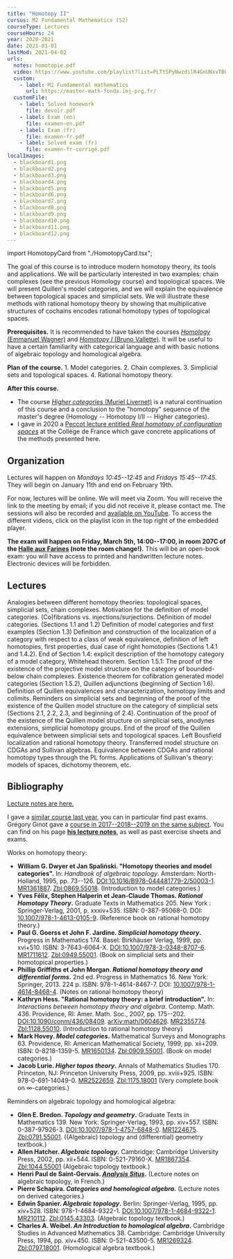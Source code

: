 ```yaml
---
title: "Homotopy II"
cursus: M2 Fundamental Mathematics (S2)
courseType: Lectures
courseHours: 24
year: 2020-2021
date: 2021-01-01
lastMod: 2021-04-02
urls:
  notes: homotopie.pdf
  video: https://www.youtube.com/playlist?list=PLTt5PyNwzdilR4GnUNxvTBGlKzma9imTf
  custom:
    - label: M2 Fundamental mathematics
      url: https://master-math-fonda.imj-prg.fr/
  customFile:
    - label: Solved homework
      file: devoir.pdf
    - label: Exam (en)
      file: examen-en.pdf
    - label: Exam (fr)
      file: examen-fr.pdf
    - label: Solved exam (fr)
      file: examen-fr-corrigé.pdf
localImages:
  - blackboard1.png
  - blackboard2.png
  - blackboard3.png
  - blackboard4.png
  - blackboard5.png
  - blackboard6.png
  - blackboard7.png
  - blackboard8.png
  - blackboard9.png
  - blackboard10.png
  - blackboard11.png
  - blackboard12.png
---
```


import HomotopyCard from "./HomotopyCard.tsx";

The goal of this course is to introduce modern homotopy theory, its tools and applications.
We will be particularly interested in two examples: chain complexes (see the previous Homology course) and topological spaces.
We will present Quillen's model categories, and we will explain the equivalence between topological spaces and simplicial sets.
We will illustrate these methods with rational homotopy theory by showing that multiplicative structures of cochains encodes rational homotopy types of topological spaces.

**Prerequisites.**
It is recommended to have taken the courses [_Homology_ (Emmanuel Wagner)](https://moodle.u-paris.fr/course/view.php?id=11052) and [_Homotopy I_ (Bruno Vallette)](https://www.math.univ-paris13.fr/~vallette/Course-Master%20II-2020.html).
It will be useful to have a certain familiarity with categorical language and with basic notions of algebraic topology and homological algebra.

**Plan of the course.** 1. Model categories. 2. Chain complexes. 3. Simplicial sets and topological spaces. 4. Rational homotopy theory.

**After this course.**

- The course [_Higher categories_ (Muriel Livernet)](https://webusers.imj-prg.fr/~muriel.livernet/enseignement/index.html) is a natural continuation of this course and a conclusion to the "homotopy" sequence of the master's degree (Homology -- Homotopy I/II -- Higher categories).
- I gave in 2020 a [Peccot lecture entitled _Real homotopy of configuration spaces_](/class/peccot) at the Collège de France which gave concrete applications of the methods presented here.

## Organization

Lectures will happen on _Mondays 10:45--12:45_ and _Fridays 15:45--17:45_.
They will begin on January 11th and end on February 19th.

For now, lectures will be online.
We will meet via Zoom.
You will receive the link to the meeting by email; if you did not receive it, please contact me.
The sessions will also be recorded and [available on YouTube](https://www.youtube.com/playlist?list=PLTt5PyNwzdilR4GnUNxvTBGlKzma9imTf).
To access the different videos, click on the playlist icon in the top right of the embedded player.

**The exam will happen on Friday, March 5th, 14:00--17:00, in room 207C of the [Halle aux Farines](../19-20-homotopie/HAF.pdf) (note the room change!).**
This will be an open-book exam: you will have access to printed and handwritten lecture notes.
Electronic devices will be forbidden.

## Lectures

<div class="flex flex-col sm:grid sm:grid-cols-3 lg:grid-cols-4 gap-3">
<HomotopyCard number={1} images={props.localImages} date="2021-01-11" hours="10:45-12:45" blackboard="https://1drv.ms/u/s!AnvK73_nfBCYgbwniUtJEGp299BZuA" video="https://youtu.be/cilKcPVEnX0">
  Analogies between different homotopy theories: topological spaces, simplicial sets, chain complexes. Motivation for the definition of model categories. (Co)fibrations vs. injections/surjections. Definition of model categories. (Sections 1.1 and 1.2)
</HomotopyCard>

<HomotopyCard number={2} images={props.localImages} date="2021-01-15" hours="15:45-17:45" blackboard="https://1drv.ms/u/s!AnvK73_nfBCYgbwp_LIfgCS5Yjv4-A" video="https://youtu.be/RSANbPkQaFw">
  Definition of model categories and first examples (Section 1.3)
</HomotopyCard>

<HomotopyCard number={3} images={props.localImages} date="2021-01-18" hours="10:45-12:45" blackboard="https://1drv.ms/u/s!AnvK73_nfBCYgbwoWwbOnO-oAaofQQ" video="https://youtu.be/AA1WQWUG2II">
  Definition and construction of the localization of a category with respect to a class of weak equivalence, definition of left homotopies, first properties, dual case of right homotopies (Sections 1.4.1 and 1.4.2).
</HomotopyCard>

<HomotopyCard number={4} images={props.localImages} date="2021-01-22" hours="15:45-17:45" blackboard="https://1drv.ms/u/s!AnvK73_nfBCYgbwtonTZx945QUEwnA?e=1AZn5V" video="https://youtu.be/PEEUQ21TF2E">
  End of Section 1.4: explicit description of the homotopy category of a model category, Whitehead theorem.
</HomotopyCard>

<HomotopyCard number={5} images={props.localImages} date="2021-01-25" hours="10:45-12:45" blackboard="https://1drv.ms/u/s!AnvK73_nfBCYgd8jccpopRAmxsy-2g?e=qzduBy" video="https://youtu.be/DICgkRcuR0s">
  Section 1.5.1: The proof of the existence of the projective model structure on the category of bounded-below chain complexes.
</HomotopyCard>

<HomotopyCard number={6} images={props.localImages} date="2021-01-29" hours="15:45-17:45" blackboard="https://1drv.ms/u/s!AnvK73_nfBCYgetLswe8qnRCxMuUag?e=7wDGkZ" video="https://youtu.be/0oIAdwMu_nY">
  Existence theorem for cofibration generated model categories (Section 1.5.2), Quillen adjunctions (beginning of Section 1.6).
</HomotopyCard>

<HomotopyCard number={7} images={props.localImages} date="2021-02-01" hours="10:45-12:45" blackboard="https://1drv.ms/u/s!AnvK73_nfBCYgqU71PH4u6dfdXcoUA?e=LsxxSv" video="https://youtu.be/bv0oGULtfaw">
  Definition of Quillen equivalences and characterization, homotopy limits and colimits.
</HomotopyCard>

<HomotopyCard number={8} images={props.localImages} date="2021-02-05" hours="15:45-17:45" blackboard="https://1drv.ms/u/s!AnvK73_nfBCYgqVycce4eNwFUCWJfA?e=HJiZeu" video="https://youtu.be/3jz0g8RVPS8">
  Reminders on simplicial sets and beginning of the proof of the existence of the Quillen model structure on the category of simplicial sets (Sections 2.1, 2.2, 2.3, and beginning of 2.4).
</HomotopyCard>

<HomotopyCard number={9} images={props.localImages} date="2021-02-8" hours="10:45-12:45" blackboard="https://1drv.ms/u/s!AnvK73_nfBCYgqdX1P1g6xQGLN2k5A?e=yT0Uyg" video="https://youtu.be/LEgUKKzM8KE">
  Continuation of the proof of the existence of the Quillen model structure on simplicial sets, anodynes extensions, simplicial homotopy groups.
</HomotopyCard>

<HomotopyCard number={10} images={props.localImages} date="2021-02-12" hours="15:45-17:45" blackboard="https://1drv.ms/u/s!AnvK73_nfBCYgqg2gvqajH4PKIppBA?e=dsWoSd" video="https://youtu.be/gckfIqqkO-U">
  End of the proof of the Quillen equivalence between simplicial sets and topological spaces. Left Bousfield localization and rational homotopy theory.
</HomotopyCard>

<HomotopyCard number={11} images={props.localImages} date="2021-02-15" hours="10:45-12:45" blackboard="https://1drv.ms/u/s!AnvK73_nfBCYgqhiiRKE5GbT6tGROA?e=gbKycv" video="https://youtu.be/UDbgtU00wpg">
  Transferred model structure on CDGAs and Sullivan algebras.
</HomotopyCard>

<HomotopyCard number={12} images={props.localImages} date="2021-02-19" hours="15:45-17:45" blackboard="https://1drv.ms/u/s!AnvK73_nfBCYgqkY7AiWbsUURaFaKw?e=zzCyMX" video="https://youtu.be/tp8uJpazaaM">
  Equivalence between CDGAs and rational homotopy types through the PL forms. Applications of Sullivan's theory: models of spaces, dichotomy theorem, etc.
</HomotopyCard>
</div>

## Bibliography

[Lecture notes are here.](./homotopie.pdf)

I gave a [similar course last year](/class/19-20-homotopie), you can in particular find past exams.
Grégory Ginot gave a [course in 2017--2018--2019 on the same subject](https://www.math.univ-paris13.fr/~ginot/Homotopie/).
You can find on his page **[his lecture notes](https://www.math.univ-paris13.fr/%7Eginot/Homotopie/Ginot-homotopie2019.pdf)**, as well as past exercise sheets and exams.

Works on homotopy theory:

- **William G. Dwyer et Jan Spaliński. "Homotopy theories and model categories".** In: _Handbook of algebraic topology_. Amsterdam: North-Holland, 1995, pp. 73--126. [DOI:10.1016/B978-044481779-2/50003-1](https://dx.doi.org/10.1016/B978-044481779-2/50003-1). [MR1361887](https://www.ams.org/mathscinet-getitem?mr=1361887). [Zbl:0869.55018](https://zbmath.org/?q=an%3A0869.55018). (Introduction to model categories.)
- **Yves Félix, Stephen Halperin et Jean-Claude Thomas. _Rational Homotopy Theory_.** Graduate Texts in Mathematics 205. New York : Springer-Verlag, 2001, p. xxxiv+535. ISBN: 0-387-95068-0. DOI: [10.1007/978-1-4613-0105-9](https://doi.org/10.1007/978-1-4613-0105-9). (Reference book on rational homotopy theory.)
- **Paul G. Goerss et John F. Jardine. _Simplicial homotopy theory_.** Progress in Mathematics 174. Basel: Birkhäuser Verlag, 1999, pp. xvi+510. ISBN: 3-7643-6064-X. [DOI:10.1007/978-3-0348-8707-6](https://doi.org/10.1007/978-3-0348-8707-6). [MR1711612](https://www.ams.org/mathscinet-getitem?mr=1711612). [Zbl:0949.55001](https://zbmath.org/?q=an%3A0949.55001). (Book on simplicial sets and their homotopical properties.)
- **Phillip Griffiths et John Morgan. _Rational homotopy theory and differential forms_.** 2nd ed. Progress in Mathematics 16. New York: Springer, 2013. 224 p. ISBN: 978-1-4614-8467-7. DOI: [10.1007/978-1-4614-8468-4](https://doi.org/10.1007/978-1-4614-8468-4). (Notes on rational homotopy theory)
- **Kathryn Hess. "Rational homotopy theory: a brief introduction".** In: _Interactions between homotopy theory and algebra_. Contemp. Math. 436. Providence, RI: Amer. Math. Soc., 2007, pp. 175--202. [DOI:10.1090/conm/436/08409](https://dx.doi.org/10.1090/conm/436/08409). [arXiv:math/0604626](https://arxiv.org/abs/math/0604626). [MR2355774](https://www.ams.org/mathscinet-getitem?mr=2355774). [Zbl:1128.55010](https://zbmath.org/?q=an%3A1128.55010). (Introduction to rational homotopy theory)
- **Mark Hovey. _Model categories_.** Mathematical Surveys and Monographs 63. Providence, RI: American Mathematical Society, 1999, pp. xii+209. ISBN: 0-8218-1359-5. [MR1650134](https://www.ams.org/mathscinet-getitem?mr=1650134). [Zbl:0909.55001](https://zbmath.org/?q=an%3A0909.55001). (Book on model categories.)
- **Jacob Lurie. _Higher topos theory_.** Annals of Mathematics Studies 170. Princeton, NJ: Princeton University Press, 2009, pp. xviii+925. ISBN: 978-0-691-14049-0. [MR2522659](https://www.ams.org/mathscinet-getitem?mr=2522659). [Zbl:1175.18001](https://zbmath.org/?q=an%3A1175.18001) (Very complete book on $\infty$-categories.)

Reminders on algebraic topology and homological algebra:

- **Glen E. Bredon. _Topology and geometry_.** Graduate Texts in Mathematics 139. New York: Springer-Verlag, 1993, pp. xiv+557. ISBN: 0-387-97926-3. [DOI:10.1007/978-1-4757-6848-0](https://dx.doi.org/10.1007/978-1-4757-6848-0). [MR1224675](https://www.ams.org/mathscinet-getitem?mr=1224675). [Zbl:0791.55001](https://zbmath.org/?q=an%3A0791.55001). ((Algebraic) topology and (differential) geometry textbook.)
- **Allen Hatcher. _Algebraic topology_.** Cambridge: Cambridge University Press, 2002, pp. xii+544. ISBN: 0-521-79160-X. [MR1867354](https://www.ams.org/mathscinet-getitem?mr=1867354). [Zbl:1044.55001](https://zbmath.org/?q=an%3A1044.55001) (Algebraic topology textbook.)
- **Henri Paul de Saint-Gervais. _[Analysis Situs](http://analysis-situs.math.cnrs.fr)_.** (Lecture notes on algebraic topology, in French.)
- **Pierre Schapira. _Categories and homological algebra_.** (Lecture notes on derived categories.)
- **Edwin Spanier. _Algebraic topology_.** Berlin: Springer-Verlag, 1995, pp. xiv+528. ISBN: 978-1-4684-9322-1. [DOI:10.1007/978-1-4684-9322-1](https://dx.doi.org/10.1007/978-1-4684-9322-1). [MR210112](https://mathscinet.ams.org/mathscinet-getitem?mr=210112). [Zbl:0145.43303](https://zbmath.org/?q=an%3A0145.43303). (Algebraic topology textbook.)
- **Charles A. Weibel. _An Introduction to homological algebra_.** Cambridge Studies in Advanced Mathematics 38. Cambridge: Cambridge University Press, 1994, pp. xiv+450. ISBN: 0-521-43500-5. [MR1269324](https://www.ams.org/mathscinet-getitem?mr=1269324). [Zbl:0797.18001](https://zbmath.org/?q=an%3A0797.18001). (Homological algebra textbook.)
